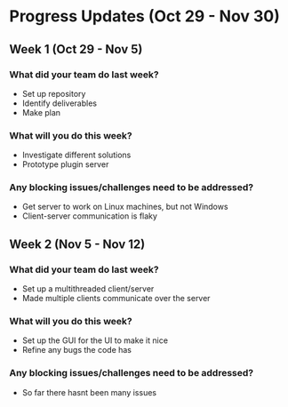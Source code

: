 # Progress Updates (Oct 29 - Nov 30)

## Week 1 (Oct 29 - Nov 5)

### What did your team do last week?
* Set up repository
* Identify deliverables
* Make plan

### What will you do this week?
* Investigate different solutions
* Prototype plugin server

### Any blocking issues/challenges need to be addressed?
* Get server to work on Linux machines, but not Windows
* Client-server communication is flaky


## Week 2 (Nov 5 - Nov 12)

### What did your team do last week?
* Set up a multithreaded client/server 
* Made multiple clients communicate over the server

### What will you do this week?
* Set up the GUI for the UI to make it nice
* Refine any bugs the code has

### Any blocking issues/challenges need to be addressed?
* So far there hasnt been many issues
